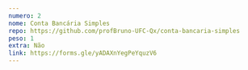 ```yaml
---
numero: 2
nome: Conta Bancária Simples
repo: https://github.com/profBruno-UFC-Qx/conta-bancaria-simples
peso: 1
extra: Não
link: https://forms.gle/yADAXnYegPeYquzV6
---
```

